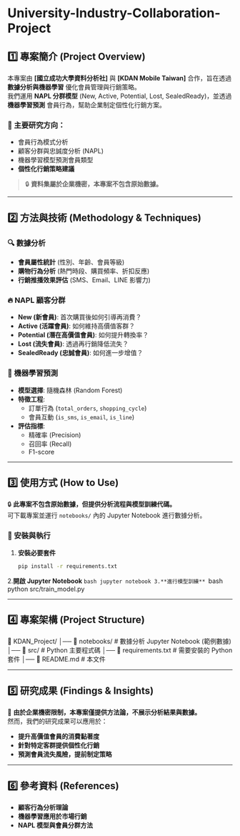 # University-Industry-Collaboration-Project

## 1️⃣ 專案簡介 (Project Overview)
本專案由 **[國立成功大學資料分析社]** 與 **[KDAN Mobile Taiwan]** 合作，旨在透過 **數據分析與機器學習** 優化會員管理與行銷策略。  
我們運用 **NAPL 分群模型** (New, Active, Potential, Lost, SealedReady)，並透過 **機器學習預測** 會員行為，幫助企業制定個性化行銷方案。  

### 📌 主要研究方向：
- 會員行為模式分析
- 顧客分群與忠誠度分析 (NAPL)
- 機器學習模型預測會員類型
- **個性化行銷策略建議**

> 🔒 **資料集屬於企業機密，本專案不包含原始數據。**

---

## 2️⃣ 方法與技術 (Methodology & Techniques)

### 🔍 數據分析
- **會員屬性統計** (性別、年齡、會員等級)
- **購物行為分析** (熱門時段、購買頻率、折扣反應)
- **行銷推播效果評估** (SMS、Email、LINE 影響力)

### 🔥 NAPL 顧客分群
- **New (新會員)**: 首次購買後如何引導再消費？
- **Active (活躍會員)**: 如何維持高價值客群？
- **Potential (潛在高價值會員)**: 如何提升轉換率？
- **Lost (流失會員)**: 透過再行銷降低流失？
- **SealedReady (忠誠會員)**: 如何進一步增值？

### 🤖 機器學習預測
- **模型選擇**: 隨機森林 (Random Forest)
- **特徵工程**:
  - 訂單行為 (`total_orders`, `shopping_cycle`)
  - 會員互動 (`is_sms`, `is_email`, `is_line`)
- **評估指標**:
  - 精確率 (Precision)
  - 召回率 (Recall)
  - F1-score

---

## 3️⃣ 使用方式 (How to Use)
🔒 **此專案不包含原始數據，但提供分析流程與模型訓練代碼。**  
可下載專案並運行 `notebooks/` 內的 Jupyter Notebook 進行數據分析。

### 🚀 安裝與執行
1. **安裝必要套件**
    ```bash
    pip install -r requirements.txt
2.**開啟 Jupyter Notebook** 
    ```bash
    jupyter notebook
3.**進行模型訓練**
    ```bash
    python src/train_model.py

---

## 4️⃣ 專案架構 (Project Structure)
📂 KDAN_Project/
│── 📂 notebooks/            # 數據分析 Jupyter Notebook (範例數據)
│── 📂 src/                  # Python 主要程式碼
│── 📄 requirements.txt      # 需要安裝的 Python 套件
│── 📄 README.md             # 本文件


---

## 5️⃣ 研究成果 (Findings & Insights)
🚧 **由於企業機密限制，本專案僅提供方法論，不展示分析結果與數據。**  
然而，我們的研究成果可以應用於：
- **提升高價值會員的消費黏著度**
- **針對特定客群提供個性化行銷**
- **預測會員流失風險，提前制定策略**

---

## 6️⃣ 參考資料 (References)
- **顧客行為分析理論**
- **機器學習應用於市場行銷**
- **NAPL 模型與會員分群方法**





